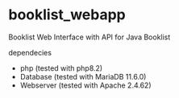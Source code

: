 # booklist_webapp
Booklist Web Interface with API for Java Booklist

dependecies
- php (tested with php8.2)
- Database (tested with MariaDB 11.6.0)
- Webserver (tested with Apache 2.4.62)
